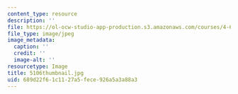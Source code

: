 ```yaml
---
content_type: resource
description: ''
file: https://ol-ocw-studio-app-production.s3.amazonaws.com/courses/4-614-religious-architecture-and-islamic-cultures-fall-2002/689d22f61c1127a5fece926a5a3a88a3_5106thumbnail.jpg
file_type: image/jpeg
image_metadata:
  caption: ''
  credit: ''
  image-alt: ''
resourcetype: Image
title: 5106thumbnail.jpg
uid: 689d22f6-1c11-27a5-fece-926a5a3a88a3
---
```

